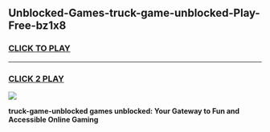 
## Unblocked-Games-truck-game-unblocked-Play-Free-bz1x8
<h3>
<a href="https://premium76.site?title=truck-game-unblocked&ref=23A">CLICK TO PLAY</a></h3>
<hr>

<h3>
<a href="https://premium76.site?title=truck-game-unblocked&ref=23A">CLICK 2 PLAY</a>
  
</h3>

<a href="https://premium76.site?title=truck-game-unblocked&ref=23A"><img src="https://clearcache.store/games.png"></a>


**truck-game-unblocked games unblocked: Your Gateway to Fun and Accessible Online Gaming**

